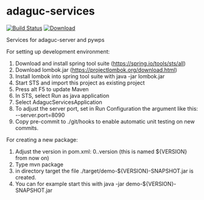 # adaguc-services

[![Build Status](https://api.travis-ci.org/KNMI/adaguc-services.svg?branch=master)](https://travis-ci.org/KNMI/adaguc-services)
[![Download](https://jitpack.io/v/KNMI/adaguc-services.svg)](https://jitpack.io/#KNMI/adaguc-services)


Services for adaguc-server and pywps

For setting up development environment:

1) Download and install spring tool suite (https://spring.io/tools/sts/all)
2) Download lombok.jar (https://projectlombok.org/download.html)
3) Install lombok into spring tool suite with java -jar lombok.jar
3) Start STS and import this project as existing project
4) Press alt F5 to update Maven
5) In STS, select Run as java application
6) Select AdagucServicesApplication
7) To adjust the server port, set in Run Configuration the argument like this: --server.port=8090
8) Copy pre-commit to ./git/hooks to enable automatic unit testing on new commits.

For creating a new package:

1) Adjust the version in pom.xml: 0.<sprint number>.version (this is named ${VERSION} from now on)
2) Type mvn package
3) in directory target the file ./target/demo-${VERSION}-SNAPSHOT.jar is created.
4) You can for example start this with java -jar demo-${VERSION}-SNAPSHOT.jar




